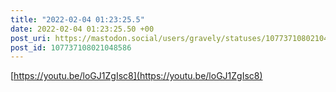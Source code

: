 ```yaml
---
title: "2022-02-04 01:23:25.5"
date: 2022-02-04 01:23:25.50 +00
post_uri: https://mastodon.social/users/gravely/statuses/107737108021048586
post_id: 107737108021048586
---
```

[https://youtu.be/loGJ1ZgIsc8](https://youtu.be/loGJ1ZgIsc8)


